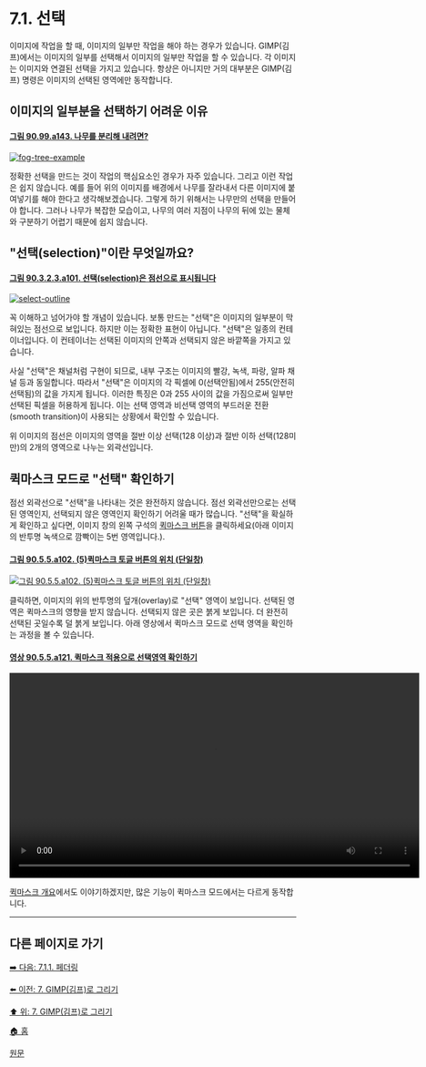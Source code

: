 # 7.1. 선택
이미지에 작업을 할 때, 이미지의 일부만 작업을 해야 하는 경우가 있습니다. GIMP(김프)에서는 이미지의 일부를 선택해서 이미지의 일부만 작업을 할 수 있습니다. 각 이미지는 이미지와 연결된 선택을 가지고 있습니다. 항상은 아니지만 거의 대부분은 GIMP(김프) 명령은 이미지의 선택된 영역에만 동작합니다.

## 이미지의 일부분을 선택하기 어려운 이유

#### [그림 90.99.a143. 나무를 분리해 내려면?](https://wonder13662.github.io/gimp/2.10.36_ko/90-99-etc.html#%EA%B7%B8%EB%A6%BC-9099a143-%EB%82%98%EB%AC%B4%EB%A5%BC-%EB%B6%84%EB%A6%AC%ED%95%B4-%EB%82%B4%EB%A0%A4%EB%A9%B4)
[![fog-tree-example](https://github.com/wonder13662/gimp/assets/15767104/0af946f2-3d94-464d-80f9-7da3d4858916)](https://wonder13662.github.io/gimp/2.10.36_ko/90-99-etc.html#%EA%B7%B8%EB%A6%BC-9099a143-%EB%82%98%EB%AC%B4%EB%A5%BC-%EB%B6%84%EB%A6%AC%ED%95%B4-%EB%82%B4%EB%A0%A4%EB%A9%B4)

정확한 선택을 만드는 것이 작업의 핵심요소인 경우가 자주 있습니다. 그리고 이런 작업은 쉽지 않습니다. 예를 들어 위의 이미지를 배경에서 나무를 잘라내서 다른 이미지에 붙여넣기를 해야 한다고 생각해보겠습니다. 그렇게 하기 위해서는 나무만의 선택을 만들어야 합니다. 그러나 나무가 복잡한 모습이고, 나무의 여러 지점이 나무의 뒤에 있는 물체와 구분하기 어렵기 때문에 쉽지 않습니다.

## "선택(selection)"이란 무엇일까요?

#### [그림 90.3.2.3.a101. 선택(selection)은 점선으로 표시됩니다](https://wonder13662.github.io/gimp/2.10.36_ko/90-03-02-tool_iconx-03-rectangle_select.html#%EA%B7%B8%EB%A6%BC-9033a101-%EC%84%A0%ED%83%9Dselection%EC%9D%80-%EC%A0%90%EC%84%A0%EC%9C%BC%EB%A1%9C-%ED%91%9C%EC%8B%9C%EB%90%A9%EB%8B%88%EB%8B%A4)
[![select-outline](https://github.com/wonder13662/gimp/assets/15767104/2c93d29c-8a0f-492b-8b82-75f14ce0809e)](https://wonder13662.github.io/gimp/2.10.36_ko/90-03-02-tool_iconx-03-rectangle_select.html#%EA%B7%B8%EB%A6%BC-9033a101-%EC%84%A0%ED%83%9Dselection%EC%9D%80-%EC%A0%90%EC%84%A0%EC%9C%BC%EB%A1%9C-%ED%91%9C%EC%8B%9C%EB%90%A9%EB%8B%88%EB%8B%A4)

꼭 이해하고 넘어가야 할 개념이 있습니다. 보통 만드는 "선택"은 이미지의 일부분이 막혀있는 점선으로 보입니다. 하지만 이는 정확한 표현이 아닙니다. "선택"은 일종의 컨테이너입니다. 이 컨테이너는 선택된 이미지의 안쪽과 선택되지 않은 바깥쪽을 가지고 있습니다.

사실 "선택"은 채널처럼 구현이 되므로, 내부 구조는 이미지의 빨강, 녹색, 파랑, 알파 채널 등과 동일합니다. 따라서 "선택"은 이미지의 각 픽셀에 0(선택안됨)에서 255(안전히 선택됨)의 값을 가지게 됩니다. 이러한 특징은 0과 255 사이의 값을 가짐으로써 일부만 선택된 픽셀을 허용하게 됩니다. 이는 선택 영역과 비선택 영역의 부드러운 전환(smooth transition)이 사용되는 상황에서 확인할 수 있습니다.

위 이미지의 점선은 이미지의 영역을 절반 이상 선택(128 이상)과 절반 이하 선택(128미만)의 2개의 영역으로 나누는 외곽선입니다.

## 퀵마스크 모드로 "선택" 확인하기 

점선 외곽선으로 "선택"을 나타내는 것은 완전하지 않습니다. 점선 외곽선만으로는 선택된 영역인지, 선택되지 않은 영역인지 확인하기 어려울 때가 많습니다. "선택"을 확실하게 확인하고 싶다면, 이미지 창의 왼쪽 구석의 [퀵마스크 버튼](./07-03-00-the-quickmask.md)을 클릭하세요(아래 이미지의 반투명 녹색으로 깜빡이는 5번 영역입니다.).

#### [그림 90.5.5.a102. (5)퀵마스크 토글 버튼의 위치 (단일창)](https://wonder13662.github.io/gimp/2.10.36_ko/90-05-05-quickmask_toggle.html#%EA%B7%B8%EB%A6%BC-9055a102-5%ED%80%B5%EB%A7%88%EC%8A%A4%ED%81%AC-%ED%86%A0%EA%B8%80-%EB%B2%84%ED%8A%BC%EC%9D%98-%EC%9C%84%EC%B9%98-%EB%8B%A8%EC%9D%BC%EC%B0%BD)
[![그림 90.5.5.a102. (5)퀵마스크 토글 버튼의 위치 (단일창)](https://github.com/wonder13662/gimp/assets/15767104/64879a12-f3e5-47ad-94da-f47653824bc6)](https://wonder13662.github.io/gimp/2.10.36_ko/90-05-05-quickmask_toggle.html#%EA%B7%B8%EB%A6%BC-9055a102-5%ED%80%B5%EB%A7%88%EC%8A%A4%ED%81%AC-%ED%86%A0%EA%B8%80-%EB%B2%84%ED%8A%BC%EC%9D%98-%EC%9C%84%EC%B9%98-%EB%8B%A8%EC%9D%BC%EC%B0%BD)

클릭하면, 이미지의 위의 반투명의 덮개(overlay)로 "선택" 영역이 보입니다. 선택된 영역은 퀵마스크의 영향을 받지 않습니다. 선택되지 않은 곳은 붉게 보입니다. 더 완전히 선택된 곳일수록 덜 붉게 보입니다. 아래 영상에서 퀵마스크 모드로 선택 영역을 확인하는 과정을 볼 수 있습니다.

#### [영상 90.5.5.a121. 퀵마스크 적용으로 선택영역 확인하기](https://wonder13662.github.io/gimp/2.10.36_ko/90-05-05-quickmask_toggle.html#%EC%98%81%EC%83%81-9055a121-%ED%80%B5%EB%A7%88%EC%8A%A4%ED%81%AC-%EC%A0%81%EC%9A%A9%EC%9C%BC%EB%A1%9C-%EC%84%A0%ED%83%9D%EC%98%81%EC%97%AD-%ED%99%95%EC%9D%B8%ED%95%98%EA%B8%B0)
<video controls="controls" width="720" environment="MacOS:Sonoma 14.2.1 GIMP 2.10.36" src="https://github.com/wonder13662/gimp/assets/15767104/ecb7111d-e19d-4959-bd35-65dd55af06a0"></video>

[퀵마스크 개요](./07-03-01-overview.md)에서도 이야기하겠지만, 많은 기능이 퀵마스크 모드에서는 다르게 동작합니다.

***

## 다른 페이지로 가기
[➡️ 다음: 7.1.1. 페더링](./07-01-01-feathering.md)

[⬅️ 이전: 7. GIMP(김프)로 그리기](./07-00-painting-with-gimp.md)

[⬆️ 위: 7. GIMP(김프)로 그리기](./07-00-painting-with-gimp.md)

[🏠 홈](./00-home.md)

[원문](https://docs.gimp.org/2.10/ko/gimp-painting.html#gimp-concepts-selection)